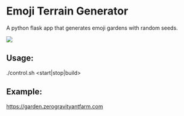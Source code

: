 # Emoji Terrain Generator
A python flask app that generates emoji gardens with random seeds.

![](https://github.com/BuckarewBanzai/Garden-App/blob/main/garden.PNG?raw=true)

## Usage:

./control.sh <start|stop|build>

## Example:
https://garden.zerogravityantfarm.com
